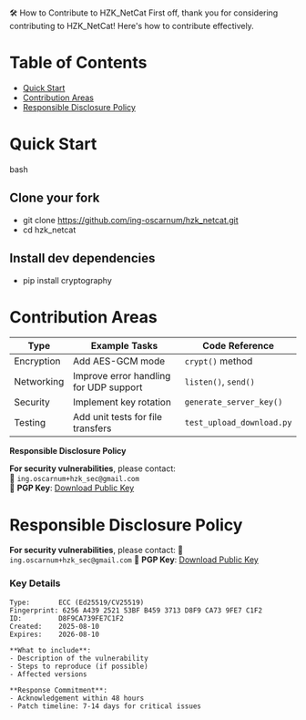 🛠️ How to Contribute to HZK_NetCat
First off, thank you for considering contributing to HZK_NetCat! Here's how to contribute effectively.

# Table of Contents
* [Quick Start](#quick-start)
* [Contribution Areas](#contribution-areas)
* [Responsible Disclosure Policy](#responsible-disclosure-policy)

# Quick Start
bash
## Clone your fork
* git clone https://github.com/ing-oscarnum/hzk_netcat.git
* cd hzk_netcat

## Install dev dependencies
* pip install cryptography 

# Contribution Areas

| Type        | Example Tasks                          | Code Reference          |
|-------------|----------------------------------------|-------------------------|
| Encryption  | Add AES-GCM mode                       | `crypt()` method        |
| Networking  | Improve error handling for UDP support | `listen()`, `send()`    |
| Security    | Implement key rotation                 | `generate_server_key()` |
| Testing     | Add unit tests for file transfers      | `test_upload_download.py` |

**Responsible Disclosure Policy**

**For security vulnerabilities**, please contact:  
📧 `ing.oscarnum+hzk_sec@gmail.com`  
🔐 **PGP Key**: [Download Public Key](https://ejemplo.com/ruta-al-key)

# Responsible Disclosure Policy
**For security vulnerabilities**, please contact: 
📧 `ing.oscarnum+hzk_sec@gmail.com` 
🔐 **PGP Key**: [Download Public Key](https://keyserver.ubuntu.com/pks/lookup?op=get&search=0x6256A439252153BFB4593713D8F9CA739FE7C1F2)

### Key Details
```text
Type:       ECC (Ed25519/CV25519)
Fingerprint: 6256 A439 2521 53BF B459 3713 D8F9 CA73 9FE7 C1F2
ID:         D8F9CA739FE7C1F2
Created:    2025-08-10
Expires:    2026-08-10

**What to include**:  
- Description of the vulnerability  
- Steps to reproduce (if possible)  
- Affected versions  

**Response Commitment**:  
- Acknowledgement within 48 hours  
- Patch timeline: 7-14 days for critical issues  

